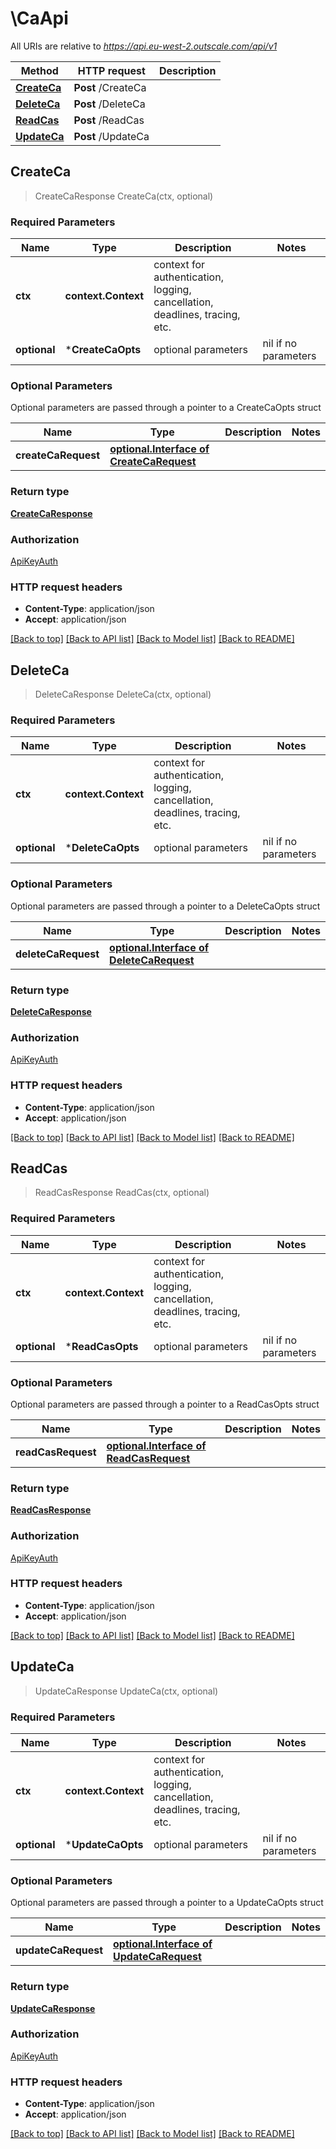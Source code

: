 # \CaApi

All URIs are relative to *https://api.eu-west-2.outscale.com/api/v1*

Method | HTTP request | Description
------------- | ------------- | -------------
[**CreateCa**](CaApi.md#CreateCa) | **Post** /CreateCa | 
[**DeleteCa**](CaApi.md#DeleteCa) | **Post** /DeleteCa | 
[**ReadCas**](CaApi.md#ReadCas) | **Post** /ReadCas | 
[**UpdateCa**](CaApi.md#UpdateCa) | **Post** /UpdateCa | 



## CreateCa

> CreateCaResponse CreateCa(ctx, optional)



### Required Parameters


Name | Type | Description  | Notes
------------- | ------------- | ------------- | -------------
**ctx** | **context.Context** | context for authentication, logging, cancellation, deadlines, tracing, etc.
 **optional** | ***CreateCaOpts** | optional parameters | nil if no parameters

### Optional Parameters

Optional parameters are passed through a pointer to a CreateCaOpts struct


Name | Type | Description  | Notes
------------- | ------------- | ------------- | -------------
 **createCaRequest** | [**optional.Interface of CreateCaRequest**](CreateCaRequest.md)|  | 

### Return type

[**CreateCaResponse**](CreateCaResponse.md)

### Authorization

[ApiKeyAuth](../README.md#ApiKeyAuth)

### HTTP request headers

- **Content-Type**: application/json
- **Accept**: application/json

[[Back to top]](#) [[Back to API list]](../README.md#documentation-for-api-endpoints)
[[Back to Model list]](../README.md#documentation-for-models)
[[Back to README]](../README.md)


## DeleteCa

> DeleteCaResponse DeleteCa(ctx, optional)



### Required Parameters


Name | Type | Description  | Notes
------------- | ------------- | ------------- | -------------
**ctx** | **context.Context** | context for authentication, logging, cancellation, deadlines, tracing, etc.
 **optional** | ***DeleteCaOpts** | optional parameters | nil if no parameters

### Optional Parameters

Optional parameters are passed through a pointer to a DeleteCaOpts struct


Name | Type | Description  | Notes
------------- | ------------- | ------------- | -------------
 **deleteCaRequest** | [**optional.Interface of DeleteCaRequest**](DeleteCaRequest.md)|  | 

### Return type

[**DeleteCaResponse**](DeleteCaResponse.md)

### Authorization

[ApiKeyAuth](../README.md#ApiKeyAuth)

### HTTP request headers

- **Content-Type**: application/json
- **Accept**: application/json

[[Back to top]](#) [[Back to API list]](../README.md#documentation-for-api-endpoints)
[[Back to Model list]](../README.md#documentation-for-models)
[[Back to README]](../README.md)


## ReadCas

> ReadCasResponse ReadCas(ctx, optional)



### Required Parameters


Name | Type | Description  | Notes
------------- | ------------- | ------------- | -------------
**ctx** | **context.Context** | context for authentication, logging, cancellation, deadlines, tracing, etc.
 **optional** | ***ReadCasOpts** | optional parameters | nil if no parameters

### Optional Parameters

Optional parameters are passed through a pointer to a ReadCasOpts struct


Name | Type | Description  | Notes
------------- | ------------- | ------------- | -------------
 **readCasRequest** | [**optional.Interface of ReadCasRequest**](ReadCasRequest.md)|  | 

### Return type

[**ReadCasResponse**](ReadCasResponse.md)

### Authorization

[ApiKeyAuth](../README.md#ApiKeyAuth)

### HTTP request headers

- **Content-Type**: application/json
- **Accept**: application/json

[[Back to top]](#) [[Back to API list]](../README.md#documentation-for-api-endpoints)
[[Back to Model list]](../README.md#documentation-for-models)
[[Back to README]](../README.md)


## UpdateCa

> UpdateCaResponse UpdateCa(ctx, optional)



### Required Parameters


Name | Type | Description  | Notes
------------- | ------------- | ------------- | -------------
**ctx** | **context.Context** | context for authentication, logging, cancellation, deadlines, tracing, etc.
 **optional** | ***UpdateCaOpts** | optional parameters | nil if no parameters

### Optional Parameters

Optional parameters are passed through a pointer to a UpdateCaOpts struct


Name | Type | Description  | Notes
------------- | ------------- | ------------- | -------------
 **updateCaRequest** | [**optional.Interface of UpdateCaRequest**](UpdateCaRequest.md)|  | 

### Return type

[**UpdateCaResponse**](UpdateCaResponse.md)

### Authorization

[ApiKeyAuth](../README.md#ApiKeyAuth)

### HTTP request headers

- **Content-Type**: application/json
- **Accept**: application/json

[[Back to top]](#) [[Back to API list]](../README.md#documentation-for-api-endpoints)
[[Back to Model list]](../README.md#documentation-for-models)
[[Back to README]](../README.md)

